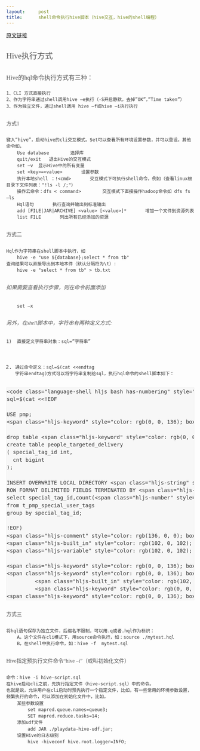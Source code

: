 ```yaml
---
layout:     post
title:      shell命令执行hive脚本（hive交互，hive的shell编程）
---
```

<div id="article_content" class="article_content clearfix csdn-tracking-statistics" data-pid="blog" data-mod="popu_307" data-dsm="post">
								            <link rel="stylesheet" href="https://csdnimg.cn/release/phoenix/template/css/ck_htmledit_views-f76675cdea.css">
						<div class="htmledit_views" id="content_views">
                
<p><a href="http://blog.csdn.net/longshenlmj/article/details/50542683" rel="nofollow">原文链接</a><br></p>
<p></p>
<div id="article_content" class="article_content" style="font-size:15px;color:rgb(85,85,85);line-height:35px;font-family:'microsoft yahei';">
<div class="markdown_views" style="font-size:14px;">
<h2 id="hive执行方式" style="font-weight:100;">Hive执行方式</h2>
<h3 id="hive的hql命令执行方式有三种" style="font-weight:100;">
<a name="t1" style="color:rgb(12,137,207);"></a>Hive的hql命令执行方式有三种：</h3>
<pre style="font-family:'Source Code Pro', monospace;line-height:1.45;color:rgb(51,51,51);"><code style="font-family:'Source Code Pro', monospace;color:inherit;background-color:transparent;">1、CLI 方式直接执行
2、作为字符串通过shell调用hive –e执行（-S开启静默，去掉”OK”，”Time taken”）
3、作为独立文件，通过shell调用 hive –f或hive –i执行执行
</code></pre>
<h4 id="方式1" style="font-weight:100;"><a name="t2" style="color:rgb(12,137,207);"></a>方式1</h4>
<pre style="font-family:'Source Code Pro', monospace;line-height:1.45;color:rgb(51,51,51);"><code style="font-family:'Source Code Pro', monospace;color:inherit;background-color:transparent;">键入“hive”，启动hive的cli交互模式。Set可以查看所有环境设置参数，并可以重设。其他命令如，
    Use database        选择库
    quit/exit   退出Hive的交互模式 
    set –v  显示Hive中的所有变量
    set &lt;key&gt;=&lt;value&gt;       设置参数
    执行本地shell ：!&lt;cmd&gt;       交互模式下可执行shell命令，例如（查看linux根目录下文件列表："!ls -l /;"）
    操作云命令：dfs &lt; command&gt;        交互模式下直接操作hadoop命令如 dfs fs –ls
    Hql语句       执行查询并输出到标准输出
    add [FILE|JAR|ARCHIVE] &lt;value&gt; [&lt;value&gt;]*       增加一个文件到资源列表
    list FILE       列出所有已经添加的资源
</code></pre>
<h4 id="方式二" style="font-weight:100;"><a name="t3" style="color:rgb(12,137,207);"></a>方式二</h4>
<pre style="font-family:'Source Code Pro', monospace;line-height:1.45;color:rgb(51,51,51);"><code style="font-family:'Source Code Pro', monospace;color:inherit;background-color:transparent;">Hql作为字符串在shell脚本中执行，如
    hive -e "use ${database};select * from tb"
查询结果可以直接导出到本地本件（默认分隔符为\t）:
    hive -e "select * from tb" &gt; tb.txt
</code></pre>
<h5 id="如果需要查看执行步骤则在命令前面添加" style="font-weight:100;">
<a name="t4" style="color:rgb(12,137,207);"></a>如果需要查看执行步骤，则在命令前面添加</h5>
<pre style="font-family:'Source Code Pro', monospace;line-height:1.45;color:rgb(51,51,51);"><code style="font-family:'Source Code Pro', monospace;color:inherit;background-color:transparent;">    set –x
</code></pre>
<h5 id="另外在shell脚本中字符串有两种定义方式" style="font-weight:100;">
<a name="t5" style="color:rgb(12,137,207);"></a>另外，在shell脚本中，字符串有两种定义方式:</h5>
<pre style="font-family:'Source Code Pro', monospace;line-height:1.45;color:rgb(51,51,51);"><code style="font-family:'Source Code Pro', monospace;color:inherit;background-color:transparent;">1)  直接定义字符串对象：sql=”字符串”

2)  通过命令定义：sql=$(cat &lt;&lt;endtag 字符串endtag)方式可以将字符串复制给sql，执行hql命令的shell脚本如下：
</code></pre>
<pre class="prettyprint" style="font-family:'Source Code Pro', monospace;line-height:1.45;color:rgb(51,51,51);background-color:rgba(128,128,128,.0470588);border:1px solid rgba(128,128,128,.0745098);">&lt;code class="language-shell hljs bash has-numbering" style="display: block; padding: 0px; background: transparent; color: inherit; box-sizing: border-box; font-family: "Source Code Pro", monospace;font-size:undefined; white-space: pre; border-radius: 0px; word-wrap: normal;"&gt;&lt;span class="hljs-comment" style="color: rgb(136, 0, 0); box-sizing: border-box;"&gt;####### execute hive ######&lt;/span&gt;
sql=$(cat &lt;&lt;!EOF

USE pmp;
&lt;span class="hljs-keyword" style="color: rgb(0, 0, 136); box-sizing: border-box;"&gt;set&lt;/span&gt; mapred.queue.names=queue3;

drop table &lt;span class="hljs-keyword" style="color: rgb(0, 0, 136); box-sizing: border-box;"&gt;if&lt;/span&gt; exists people_targeted_delivery;
create table people_targeted_delivery
( special_tag_id int,
  cnt bigint
);

INSERT OVERWRITE LOCAL DIRECTORY &lt;span class="hljs-string" style="color: rgb(0, 136, 0); box-sizing: border-box;"&gt;'$cur_path/people_targeted_delivery'&lt;/span&gt;
ROW FORMAT DELIMITED FIELDS TERMINATED BY &lt;span class="hljs-string" style="color: rgb(0, 136, 0); box-sizing: border-box;"&gt;'\t'&lt;/span&gt; 
select special_tag_id,count(&lt;span class="hljs-number" style="color: rgb(0, 102, 102); box-sizing: border-box;"&gt;1&lt;/span&gt;) 
from t_pmp_special_user_tags
group by special_tag_id;

!EOF)
&lt;span class="hljs-comment" style="color: rgb(136, 0, 0); box-sizing: border-box;"&gt;############  execute begin   ###########&lt;/span&gt;
&lt;span class="hljs-built_in" style="color: rgb(102, 0, 102); box-sizing: border-box;"&gt;echo&lt;/span&gt; &lt;span class="hljs-variable" style="color: rgb(102, 0, 102); box-sizing: border-box;"&gt;$sql&lt;/span&gt;
&lt;span class="hljs-variable" style="color: rgb(102, 0, 102); box-sizing: border-box;"&gt;$HIVE_HOME&lt;/span&gt;/bin/hive &lt;span class="hljs-operator" style="box-sizing: border-box;"&gt;-e&lt;/span&gt; &lt;span class="hljs-string" style="color: rgb(0, 136, 0); box-sizing: border-box;"&gt;"&lt;span class="hljs-variable" style="color: rgb(102, 0, 102); box-sizing: border-box;"&gt;$sql&lt;/span&gt;"&lt;/span&gt;

&lt;span class="hljs-keyword" style="color: rgb(0, 0, 136); box-sizing: border-box;"&gt;exit&lt;/span&gt;Code=$?
&lt;span class="hljs-keyword" style="color: rgb(0, 0, 136); box-sizing: border-box;"&gt;if&lt;/span&gt; [ &lt;span class="hljs-variable" style="color: rgb(102, 0, 102); box-sizing: border-box;"&gt;$exitCode&lt;/span&gt; &lt;span class="hljs-operator" style="box-sizing: border-box;"&gt;-ne&lt;/span&gt; &lt;span class="hljs-number" style="color: rgb(0, 102, 102); box-sizing: border-box;"&gt;0&lt;/span&gt; ];&lt;span class="hljs-keyword" style="color: rgb(0, 0, 136); box-sizing: border-box;"&gt;then&lt;/span&gt;
         &lt;span class="hljs-built_in" style="color: rgb(102, 0, 102); box-sizing: border-box;"&gt;echo&lt;/span&gt; &lt;span class="hljs-string" style="color: rgb(0, 136, 0); box-sizing: border-box;"&gt;"[ERROR] hive execute failed!"&lt;/span&gt;
         &lt;span class="hljs-keyword" style="color: rgb(0, 0, 136); box-sizing: border-box;"&gt;exit&lt;/span&gt; &lt;span class="hljs-variable" style="color: rgb(102, 0, 102); box-sizing: border-box;"&gt;$exitCode&lt;/span&gt;
&lt;span class="hljs-keyword" style="color: rgb(0, 0, 136); box-sizing: border-box;"&gt;fi&lt;/span&gt;&lt;/code&gt;&lt;ul class="pre-numbering" style="box-sizing: border-box; position: absolute; width: 50px; background-color: rgb(238, 238, 238); top: 0px; left: 0px; margin: 0px; padding: 6px 0px 40px; border-right: 1px solid rgb(221, 221, 221); list-style: none; text-align: right;"&gt;&lt;li style="box-sizing: border-box; padding: 0px 5px;"&gt;1&lt;/li&gt;&lt;li style="box-sizing: border-box; padding: 0px 5px;"&gt;2&lt;/li&gt;&lt;li style="box-sizing: border-box; padding: 0px 5px;"&gt;3&lt;/li&gt;&lt;li style="box-sizing: border-box; padding: 0px 5px;"&gt;4&lt;/li&gt;&lt;li style="box-sizing: border-box; padding: 0px 5px;"&gt;5&lt;/li&gt;&lt;li style="box-sizing: border-box; padding: 0px 5px;"&gt;6&lt;/li&gt;&lt;li style="box-sizing: border-box; padding: 0px 5px;"&gt;7&lt;/li&gt;&lt;li style="box-sizing: border-box; padding: 0px 5px;"&gt;8&lt;/li&gt;&lt;li style="box-sizing: border-box; padding: 0px 5px;"&gt;9&lt;/li&gt;&lt;li style="box-sizing: border-box; padding: 0px 5px;"&gt;10&lt;/li&gt;&lt;li style="box-sizing: border-box; padding: 0px 5px;"&gt;11&lt;/li&gt;&lt;li style="box-sizing: border-box; padding: 0px 5px;"&gt;12&lt;/li&gt;&lt;li style="box-sizing: border-box; padding: 0px 5px;"&gt;13&lt;/li&gt;&lt;li style="box-sizing: border-box; padding: 0px 5px;"&gt;14&lt;/li&gt;&lt;li style="box-sizing: border-box; padding: 0px 5px;"&gt;15&lt;/li&gt;&lt;li style="box-sizing: border-box; padding: 0px 5px;"&gt;16&lt;/li&gt;&lt;li style="box-sizing: border-box; padding: 0px 5px;"&gt;17&lt;/li&gt;&lt;li style="box-sizing: border-box; padding: 0px 5px;"&gt;18&lt;/li&gt;&lt;li style="box-sizing: border-box; padding: 0px 5px;"&gt;19&lt;/li&gt;&lt;li style="box-sizing: border-box; padding: 0px 5px;"&gt;20&lt;/li&gt;&lt;li style="box-sizing: border-box; padding: 0px 5px;"&gt;21&lt;/li&gt;&lt;li style="box-sizing: border-box; padding: 0px 5px;"&gt;22&lt;/li&gt;&lt;li style="box-sizing: border-box; padding: 0px 5px;"&gt;23&lt;/li&gt;&lt;li style="box-sizing: border-box; padding: 0px 5px;"&gt;24&lt;/li&gt;&lt;li style="box-sizing: border-box; padding: 0px 5px;"&gt;25&lt;/li&gt;&lt;li style="box-sizing: border-box; padding: 0px 5px;"&gt;26&lt;/li&gt;&lt;li style="box-sizing: border-box; padding: 0px 5px;"&gt;27&lt;/li&gt;&lt;li style="box-sizing: border-box; padding: 0px 5px;"&gt;28&lt;/li&gt;&lt;/ul&gt;&lt;ul class="pre-numbering" style="box-sizing: border-box; position: absolute; width: 50px; background-color: rgb(238, 238, 238); top: 0px; left: 0px; margin: 0px; padding: 6px 0px 40px; border-right: 1px solid rgb(221, 221, 221); list-style: none; text-align: right;"&gt;&lt;li style="box-sizing: border-box; padding: 0px 5px;"&gt;1&lt;/li&gt;&lt;li style="box-sizing: border-box; padding: 0px 5px;"&gt;2&lt;/li&gt;&lt;li style="box-sizing: border-box; padding: 0px 5px;"&gt;3&lt;/li&gt;&lt;li style="box-sizing: border-box; padding: 0px 5px;"&gt;4&lt;/li&gt;&lt;li style="box-sizing: border-box; padding: 0px 5px;"&gt;5&lt;/li&gt;&lt;li style="box-sizing: border-box; padding: 0px 5px;"&gt;6&lt;/li&gt;&lt;li style="box-sizing: border-box; padding: 0px 5px;"&gt;7&lt;/li&gt;&lt;li style="box-sizing: border-box; padding: 0px 5px;"&gt;8&lt;/li&gt;&lt;li style="box-sizing: border-box; padding: 0px 5px;"&gt;9&lt;/li&gt;&lt;li style="box-sizing: border-box; padding: 0px 5px;"&gt;10&lt;/li&gt;&lt;li style="box-sizing: border-box; padding: 0px 5px;"&gt;11&lt;/li&gt;&lt;li style="box-sizing: border-box; padding: 0px 5px;"&gt;12&lt;/li&gt;&lt;li style="box-sizing: border-box; padding: 0px 5px;"&gt;13&lt;/li&gt;&lt;li style="box-sizing: border-box; padding: 0px 5px;"&gt;14&lt;/li&gt;&lt;li style="box-sizing: border-box; padding: 0px 5px;"&gt;15&lt;/li&gt;&lt;li style="box-sizing: border-box; padding: 0px 5px;"&gt;16&lt;/li&gt;&lt;li style="box-sizing: border-box; padding: 0px 5px;"&gt;17&lt;/li&gt;&lt;li style="box-sizing: border-box; padding: 0px 5px;"&gt;18&lt;/li&gt;&lt;li style="box-sizing: border-box; padding: 0px 5px;"&gt;19&lt;/li&gt;&lt;li style="box-sizing: border-box; padding: 0px 5px;"&gt;20&lt;/li&gt;&lt;li style="box-sizing: border-box; padding: 0px 5px;"&gt;21&lt;/li&gt;&lt;li style="box-sizing: border-box; padding: 0px 5px;"&gt;22&lt;/li&gt;&lt;li style="box-sizing: border-box; padding: 0px 5px;"&gt;23&lt;/li&gt;&lt;li style="box-sizing: border-box; padding: 0px 5px;"&gt;24&lt;/li&gt;&lt;li style="box-sizing: border-box; padding: 0px 5px;"&gt;25&lt;/li&gt;&lt;li style="box-sizing: border-box; padding: 0px 5px;"&gt;26&lt;/li&gt;&lt;li style="box-sizing: border-box; padding: 0px 5px;"&gt;27&lt;/li&gt;&lt;li style="box-sizing: border-box; padding: 0px 5px;"&gt;28&lt;/li&gt;&lt;/ul&gt;</pre>
<h4 id="方式三" style="font-weight:100;"><a name="t6" style="color:rgb(12,137,207);"></a>方式三</h4>
<pre style="font-family:'Source Code Pro', monospace;line-height:1.45;color:rgb(51,51,51);"><code style="font-family:'Source Code Pro', monospace;color:inherit;background-color:transparent;">将hql语句保存为独立文件，后缀名不限制，可以用.q或者.hql作为标识：
    A，这个文件在cli模式下，用source命令执行，如：source ./mytest.hql
    B，在shell中执行命令，如：hive -f  mytest.sql
</code></pre>
<h4 id="hive指定预执行文件命令hive-i或叫初始化文件" style="font-weight:100;">
<a name="t7" style="color:rgb(12,137,207);"></a>Hive指定预执行文件命令“hive –i”（或叫初始化文件）</h4>
<pre style="font-family:'Source Code Pro', monospace;line-height:1.45;color:rgb(51,51,51);"><code style="font-family:'Source Code Pro', monospace;color:inherit;background-color:transparent;">命令：hive -i hive-script.sql
在hive启动cli之前，先执行指定文件（hive-script.sql）中的命令。
也就是说，允许用户在cli启动时预先执行一个指定文件，比如，有一些常用的环境参数设置，频繁执行的命令，可以添加在初始化文件中，比如，
    某些参数设置
        set mapred.queue.names=queue3;
        SET mapred.reduce.tasks=14;
    添加udf文件
        add JAR ./playdata-hive-udf.jar;
    设置Hive的日志级别 
        hive -hiveconf hive.root.logger=INFO;
</code></pre>
</div>
</div>
<div class="bdsharebuttonbox tracking-ad bdshare-button-style0-16" style="font-family:'microsoft yahei';">
<a href="http://blog.csdn.net/longshenlmj/article/details/50542683#" rel="nofollow" class="bds_more" style="text-decoration:none;line-height:16px;color:rgb(51,51,51);"></a><a href="http://blog.csdn.net/longshenlmj/article/details/50542683#" rel="nofollow" class="bds_qzone" title="分享到QQ空间" style="text-decoration:none;line-height:16px;"></a><a href="http://blog.csdn.net/longshenlmj/article/details/50542683#" rel="nofollow" class="bds_tsina" title="分享到新浪微博" style="text-decoration:none;line-height:16px;"></a><a href="http://blog.csdn.net/longshenlmj/article/details/50542683#" rel="nofollow" class="bds_tqq" title="分享到腾讯微博" style="text-decoration:none;line-height:16px;"></a><a href="http://blog.csdn.net/longshenlmj/article/details/50542683#" rel="nofollow" class="bds_renren" title="分享到人人网" style="text-decoration:none;line-height:16px;"></a><a href="http://blog.csdn.net/longshenlmj/article/details/50542683#" rel="nofollow" class="bds_weixin" title="分享到微信" style="text-decoration:none;line-height:16px;"></a></div>
<div id="digg" style="text-align:center;font-family:'microsoft yahei';">
</div>
<br><p></p>
            </div>
                </div>